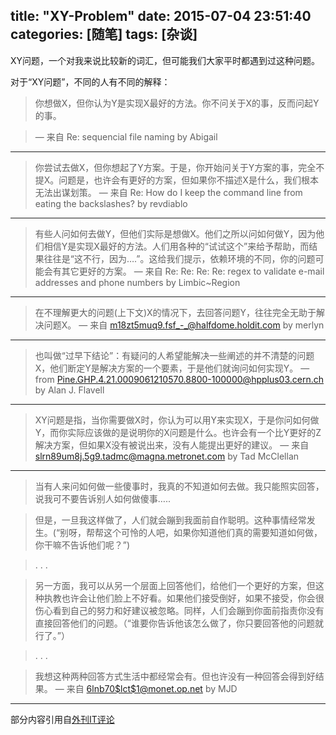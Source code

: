title: "XY-Problem"
date: 2015-07-04 23:51:40
categories: [随笔]
tags: [杂谈]
---

XY问题，一个对我来说比较新的词汇，但可能我们大家平时都遇到过这种问题。

 
对于“XY问题”，不同的人有不同的解释：
 
> 你想做X，但你认为Y是实现X最好的方法。你不问关于X的事，反而问起Y的事。
 
> — 来自 Re: sequencial file naming by Abigail<!--more-->

---

> 你尝试去做X，但你想起了Y方案。于是，你开始问关于Y方案的事，完全不提X。问题是，也许会有更好的方案，但如果你不描述X是什么，我们根本无法出谋划策。
> — 来自 Re: How do I keep the command line from eating the backslashes? by revdiablo
 
---

> 有些人问如何去做Y，但他们实际是想做X。他们之所以问如何做Y，因为他们相信Y是实现X最好的方法。人们用各种的“试试这个”来给予帮助，而结果往往是“这不行，因为….”。这给我们提示，依赖环境的不同，你的问题可能会有其它更好的方案。
> — 来自 Re: Re: Re: Re: regex to validate e-mail addresses and phone numbers by Limbic~Region
 
---

> 在不理解更大的问题(上下文)X的情况下，去回答问题Y，往往完全无助于解决问题X。
> — 来自 <m18zt5muq9.fsf_-_@halfdome.holdit.com> by merlyn
 
---

> 也叫做“过早下结论”：有疑问的人希望能解决一些阐述的并不清楚的问题X，他们断定Y是解决方案的一个要素，于是他们就询问如何实现Y。
> — from <Pine.GHP.4.21.0009061210570.8800-100000@hpplus03.cern.ch> by Alan J. Flavell
 
---

> XY问题是指，当你需要做X时，你认为可以用Y来实现X，于是你问如何做Y，而你实际应该做的是说明你的X问题是什么。也许会有一个比Y更好的Z解决方案，但如果X没有被说出来，没有人能提出更好的建议。
> — 来自 <slrn89um8j.5g9.tadmc@magna.metronet.com> by Tad McClellan
 
---

> 当有人来问如何做一些傻事时，我真的不知道如何去做。我只能照实回答，说我可不要告诉别人如何做傻事…..
 
> 但是，一旦我这样做了，人们就会蹦到我面前自作聪明。这种事情经常发生。(“别呀，帮帮这个可怜的人吧，如果你知道他们真的需要知道如何做，你干嘛不告诉他们呢？”)
 
> . . .
 
> 另一方面，我可以从另一个层面上回答他们，给他们一个更好的方案，但这种执教也许会让他们脸上不好看。如果他们接受倒好，如果不接受，你会很伤心看到自己的努力和好建议被忽略。同样，人们会蹦到你面前指责你没有直接回答他们的问题。（“谁要你告诉他该怎么做了，你只要回答他的问题就行了。”）
 
> . . .
 
> 我想这种两种回答方式生活中都经常会有。但也许没有一种回答会得到好结果。
> — 来自 <6lnb70$lct$1@monet.op.net> by MJD

---

部分内容引用自[外刊IT评论](http://www.vaikan.com/xy-problem/)